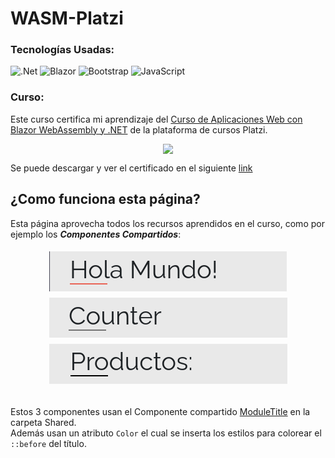 # WASM-Platzi

### Tecnologías Usadas:
![.Net](https://img.shields.io/badge/.NET-5C2D91?style=for-the-badge&logo=.net&logoColor=white)
![Blazor](https://img.shields.io/badge/blazor-%235C2D91.svg?style=for-the-badge&logo=blazor&logoColor=white)
![Bootstrap](https://img.shields.io/badge/bootstrap-%238511FA.svg?style=for-the-badge&logo=bootstrap&logoColor=white)
![JavaScript](https://img.shields.io/badge/javascript-%23323330.svg?style=for-the-badge&logo=javascript&logoColor=%23F7DF1E)

### Curso:
Este curso certifica mi aprendizaje del [Curso de Aplicaciones Web con Blazor WebAssembly y .NET](https://platzi.com/cursos/blazor-webassembly/) de la plataforma de cursos Platzi.
<div style="display: flex; justify-content: center; width: 100%;">
    <img src="https://static.platzi.com/media/achievements/piezas-aplicaciones-web-blazor-erbassembly-net_buenas-practicas-y-codigo-limpio-en-.png"/>
</div>

Se puede descargar y ver el certificado en el siguiente [link](Images/diploma-blazor-webassembly.pdf)


## ¿Como funciona esta página?
Esta página aprovecha todos los recursos aprendidos en el curso, como por ejemplo los ***Componentes Compartidos***:

<div style="display: flex; flex-wrap: wrap; align-items: center; justify-content: center;">
    <img src="Images/title1.png" style="margin: 5px">
    <img src="Images/title2.png" style="margin: 5px">
    <img src="Images/title3.png" style="margin: 5px">
</div>
</br>

Estos 3 componentes usan el Componente compartido [ModuleTitle](Shared/ModuleTitle.razor) en la carpeta Shared. <br>
Además usan un atributo `Color` el cual se inserta los estilos para colorear el `::before` del título.

